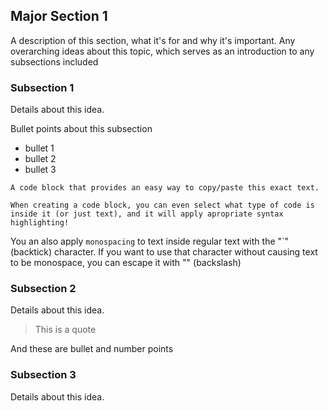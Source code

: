 <!-- TITLE: Article Template -->
<!-- SUBTITLE: A template for a simple article -->

## Major Section 1
A description of this section, what it's for and why it's important. Any overarching ideas about this topic, which serves as an introduction to any subsections included

### Subsection 1
Details about this idea.

Bullet points about this subsection
* bullet 1
* bullet 2
* bullet 3


```text
A code block that provides an easy way to copy/paste this exact text.

When creating a code block, you can even select what type of code is inside it (or just text), and it will apply apropriate syntax highlighting!
```

You an also apply `monospacing` to text inside regular text with the "\`" (backtick) character. If you want to use that character without causing text to be monospace, you can escape it with "\" (backslash)


### Subsection 2
Details about this idea.

> This is a quote

And these are bullet and number points

### Subsection 3
Details about this idea.